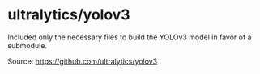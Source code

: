 # ultralytics/yolov3

Included only the necessary files to build the YOLOv3 model in favor of a submodule.

Source: <https://github.com/ultralytics/yolov3>
